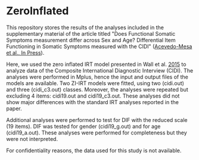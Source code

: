 # ZeroInflated
This repository stores the results of the analyses included in the supplementary material of the article titled "Does Functional Somatic Symptoms measurement differ across Sex and Age? Differential Item Functioning in Somatic Symptoms measured with the CIDI" ([Acevedo-Mesa et al., In Press](https://psyarxiv.com/ks7fu/)). 

Here, we used the zero inflated IRT model presented in Wall et al. [2015](https://doi.org/10.1177/0146621615588184) to analyze data of the Composite International Diagnostic Interview (CIDI). The analyses were performed in Mplus, hence the input and output files of the models are available. Two ZI-IRT models were fitted, using two (cidi.out) and three (cidi_c3.out) classes. Moreover, the analyses were repeated but excluding 4 items: cidi19.out and cidi19_c3.out. These analyses did not show major differences with the standard IRT analyses reported in the paper.

Additional analyses were performed to test for DIF with the reduced scale (19 items). DIF was tested for gender (cidi19_g.out) and for age (cidi19_a.out). These analyses were performed for completeness but they were not interpreted.

For confidentiality reasons, the data used for this study is not available.



